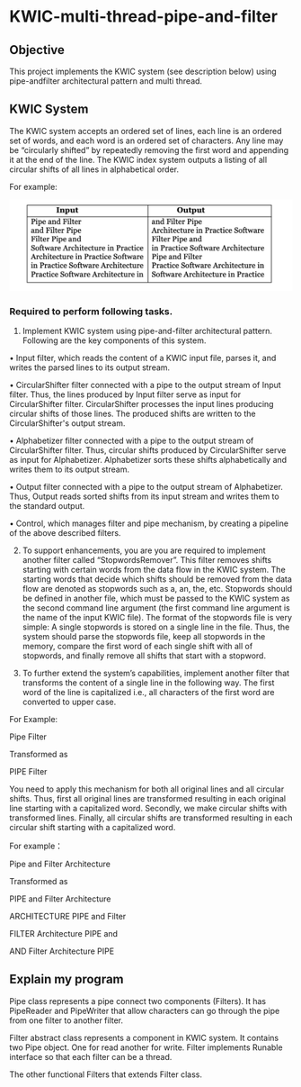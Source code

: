 # KWIC-multi-thread-pipe-and-filter

## Objective

This project implements the KWIC system (see description below) using pipe-andfilter architectural pattern and multi thread. 

## KWIC System

The KWIC system accepts an ordered set of lines, each line is an ordered set of words,
and each word is an ordered set of characters. Any line may be “circularly shifted” by
repeatedly removing the first word and appending it at the end of the line. The KWIC
index system outputs a listing of all circular shifts of all lines in alphabetical order.

For example:

![GitHub](https://github.com/KaimingCui/KWIC-multi-thread-pipe-and-filter/blob/master/1.png)

### Required to perform following tasks.
1. Implement KWIC system using pipe-and-filter architectural pattern. Following
are the key components of this system.

• Input filter, which reads the content of a KWIC input file, parses it, and
writes the parsed lines to its output stream.

• CircularShifter filter connected with a pipe to the output stream of Input
filter. Thus, the lines produced by Input filter serve as input for
CircularShifter filter. CircularShifter processes the input lines producing
circular shifts of those lines. The produced shifts are written to the
CircularShifter's output stream.

• Alphabetizer filter connected with a pipe to the output stream of
CircularShifter filter. Thus, circular shifts produced by CircularShifter
serve as input for Alphabetizer. Alphabetizer sorts these shifts
alphabetically and writes them to its output stream.

• Output filter connected with a pipe to the output stream of Alphabetizer.
Thus, Output reads sorted shifts from its input stream and writes them to
the standard output.

• Control, which manages filter and pipe mechanism, by creating a pipeline
of the above described filters.

2. To support enhancements, you are you are required to implement another filter
called “StopwordsRemover”. This filter removes shifts starting with certain words
from the data flow in the KWIC system. The starting words that decide which
shifts should be removed from the data flow are denoted as stopwords such as a,
an, the, etc. Stopwords should be defined in another file, which must be passed to
the KWIC system as the second command line argument (the first command line
argument is the name of the input KWIC file). The format of the stopwords file is
very simple: A single stopwords is stored on a single line in the file. Thus, the
system should parse the stopwords file, keep all stopwords in the memory,
compare the first word of each single shift with all of stopwords, and finally
remove all shifts that start with a stopword.

3. To further extend the system’s capabilities, implement another filter that
transforms the content of a single line in the following way. The first word of the
line is capitalized i.e., all characters of the first word are converted to upper case.

For Example:

Pipe Filter 

Transformed as

PIPE Filter

You need to apply this mechanism for both all original lines and all circular shifts.
Thus, first all original lines are transformed resulting in each original line starting
with a capitalized word. Secondly, we make circular shifts with transformed lines.
Finally, all circular shifts are transformed resulting in each circular shift starting
with a capitalized word.

For example：

Pipe and Filter Architecture

Transformed as

PIPE and Filter Architecture

ARCHITECTURE PIPE and Filter 

FILTER Architecture PIPE and

AND Filter Architecture PIPE

## Explain my program

Pipe class represents a pipe connect two components (Filters). It has PipeReader and PipeWriter that allow characters can go through the pipe from one filter to another filter.

Filter abstract class represents a component in KWIC system. It contains two Pipe object. One for read another for write. Filter implements Runable interface so that each filter can be a thread.

The other functional Filters that extends Filter class.



